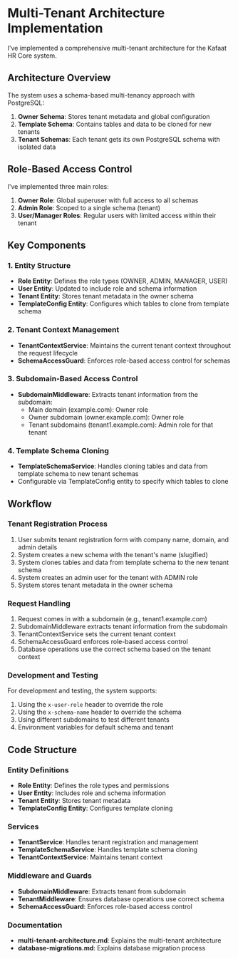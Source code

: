 # Multi-Tenant Architecture Implementation

I've implemented a comprehensive multi-tenant architecture for the Kafaat HR Core system. 

## Architecture Overview

The system uses a schema-based multi-tenancy approach with PostgreSQL:

1. **Owner Schema**: Stores tenant metadata and global configuration
2. **Template Schema**: Contains tables and data to be cloned for new tenants
3. **Tenant Schemas**: Each tenant gets its own PostgreSQL schema with isolated data

## Role-Based Access Control

I've implemented three main roles:

1. **Owner Role**: Global superuser with full access to all schemas
2. **Admin Role**: Scoped to a single schema (tenant)
3. **User/Manager Roles**: Regular users with limited access within their tenant

## Key Components

### 1. Entity Structure

- **Role Entity**: Defines the role types (OWNER, ADMIN, MANAGER, USER)
- **User Entity**: Updated to include role and schema information
- **Tenant Entity**: Stores tenant metadata in the owner schema
- **TemplateConfig Entity**: Configures which tables to clone from template schema

### 2. Tenant Context Management

- **TenantContextService**: Maintains the current tenant context throughout the request lifecycle
- **SchemaAccessGuard**: Enforces role-based access control for schemas

### 3. Subdomain-Based Access Control

- **SubdomainMiddleware**: Extracts tenant information from the subdomain:
  - Main domain (example.com): Owner role
  - Owner subdomain (owner.example.com): Owner role
  - Tenant subdomains (tenant1.example.com): Admin role for that tenant

### 4. Template Schema Cloning

- **TemplateSchemaService**: Handles cloning tables and data from template schema to new tenant schemas
- Configurable via TemplateConfig entity to specify which tables to clone

## Workflow

### Tenant Registration Process

1. User submits tenant registration form with company name, domain, and admin details
2. System creates a new schema with the tenant's name (slugified)
3. System clones tables and data from template schema to the new tenant schema
4. System creates an admin user for the tenant with ADMIN role
5. System stores tenant metadata in the owner schema

### Request Handling

1. Request comes in with a subdomain (e.g., tenant1.example.com)
2. SubdomainMiddleware extracts tenant information from the subdomain
3. TenantContextService sets the current tenant context
4. SchemaAccessGuard enforces role-based access control
5. Database operations use the correct schema based on the tenant context

### Development and Testing

For development and testing, the system supports:

1. Using the `x-user-role` header to override the role
2. Using the `x-schema-name` header to override the schema
3. Using different subdomains to test different tenants
4. Environment variables for default schema and tenant

## Code Structure

### Entity Definitions

- **Role Entity**: Defines the role types and permissions
- **User Entity**: Includes role and schema information
- **Tenant Entity**: Stores tenant metadata
- **TemplateConfig Entity**: Configures template cloning

### Services

- **TenantService**: Handles tenant registration and management
- **TemplateSchemaService**: Handles template schema cloning
- **TenantContextService**: Maintains tenant context

### Middleware and Guards

- **SubdomainMiddleware**: Extracts tenant from subdomain
- **TenantMiddleware**: Ensures database operations use correct schema
- **SchemaAccessGuard**: Enforces role-based access control

### Documentation

- **multi-tenant-architecture.md**: Explains the multi-tenant architecture
- **database-migrations.md**: Explains database migration process

